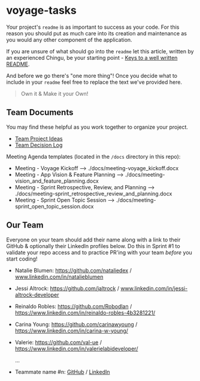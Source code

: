 # voyage-tasks

Your project's `readme` is as important to success as your code. For
this reason you should put as much care into its creation and maintenance
as you would any other component of the application.

If you are unsure of what should go into the `readme` let this article,
written by an experienced Chingu, be your starting point -
[Keys to a well written README](https://tinyurl.com/yk3wubft).

And before we go there's "one more thing"! Once you decide what to include
in your `readme` feel free to replace the text we've provided here.

> Own it & Make it your Own!

## Team Documents

You may find these helpful as you work together to organize your project.

- [Team Project Ideas](./docs/team_project_ideas.md)
- [Team Decision Log](./docs/team_decision_log.md)

Meeting Agenda templates (located in the `/docs` directory in this repo):

- Meeting - Voyage Kickoff --> ./docs/meeting-voyage_kickoff.docx
- Meeting - App Vision & Feature Planning --> ./docs/meeting-vision_and_feature_planning.docx
- Meeting - Sprint Retrospective, Review, and Planning --> ./docs/meeting-sprint_retrospective_review_and_planning.docx
- Meeting - Sprint Open Topic Session --> ./docs/meeting-sprint_open_topic_session.docx

## Our Team

Everyone on your team should add their name along with a link to their GitHub
& optionally their LinkedIn profiles below. Do this in Sprint #1 to validate
your repo access and to practice PR'ing with your team _before_ you start
coding!

- Natalie Blumen: https://github.com/nataliedex / www.linkedin.com/in/natalieblumen
- Jessi Altrock: https://github.com/jaltrock / www.linkedin.com/in/jessi-altrock-developer
- Reinaldo Robles: https://github.com/Robodlan / https://www.linkedin.com/in/reinaldo-robles-4b3281221/
- Carina Young: https://github.com/carinawyoung / https://www.linkedin.com/in/carina-w-young/
- Valerie: https://github.com/val-ue / https://www.linkedin.com/in/valerielabideveloper/

  ...

- Teammate name #n: [GitHub](https://github.com/ghaccountname) / [LinkedIn](https://linkedin.com/in/liaccountname)
